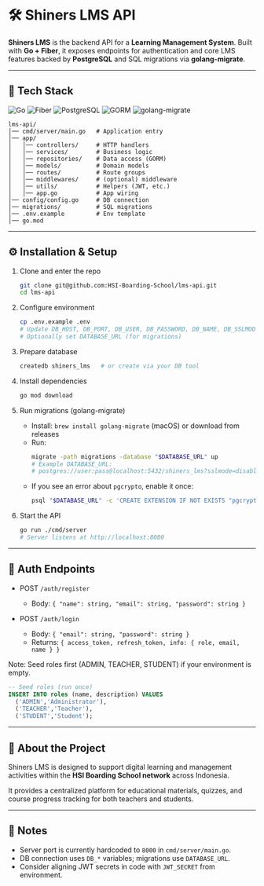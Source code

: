 # 🛠️ Shiners LMS API

**Shiners LMS** is the backend API for a **Learning Management System**. Built with **Go + Fiber**, it exposes endpoints for authentication and core LMS features backed by **PostgreSQL** and SQL migrations via **golang-migrate**.

***

## 🚀 Tech Stack

![Go](https://img.shields.io/badge/Go-00ADD8?style=for-the-badge&logo=go&logoColor=white)
![Fiber](https://img.shields.io/badge/Fiber-2C3E50?style=for-the-badge&logo=fiber&logoColor=white)
![PostgreSQL](https://img.shields.io/badge/PostgreSQL-4169E1?style=for-the-badge&logo=postgresql&logoColor=white)
![GORM](https://img.shields.io/badge/GORM-6A1B9A?style=for-the-badge)
![golang-migrate](https://img.shields.io/badge/migrate-SQL_Migrations-4B8BBE?style=for-the-badge)

```
lms-api/
│── cmd/server/main.go   # Application entry
│── app/
│   │── controllers/     # HTTP handlers
│   │── services/        # Business logic
│   │── repositories/    # Data access (GORM)
│   │── models/          # Domain models
│   │── routes/          # Route groups
│   │── middlewares/     # (optional) middleware
│   │── utils/           # Helpers (JWT, etc.)
│   │── app.go           # App wiring
│── config/config.go     # DB connection
│── migrations/          # SQL migrations
│── .env.example         # Env template
│── go.mod
```

***

## ⚙️ Installation & Setup

1. Clone and enter the repo
   ```bash
   git clone git@github.com:HSI-Boarding-School/lms-api.git
   cd lms-api
   ```

2. Configure environment
   ```bash
   cp .env.example .env
   # Update DB_HOST, DB_PORT, DB_USER, DB_PASSWORD, DB_NAME, DB_SSLMODE
   # Optionally set DATABASE_URL (for migrations)
   ```

3. Prepare database
   ```bash
   createdb shiners_lms   # or create via your DB tool
   ```

4. Install dependencies
   ```bash
   go mod download
   ```

5. Run migrations (golang-migrate)
   - Install: `brew install golang-migrate` (macOS) or download from releases
   - Run:
     ```bash
     migrate -path migrations -database "$DATABASE_URL" up
     # Example DATABASE_URL:
     # postgres://user:pass@localhost:5432/shiners_lms?sslmode=disable
     ```
   - If you see an error about `pgcrypto`, enable it once:
     ```bash
     psql "$DATABASE_URL" -c 'CREATE EXTENSION IF NOT EXISTS "pgcrypto";'
     ```

6. Start the API
   ```bash
   go run ./cmd/server
   # Server listens at http://localhost:8000
   ```

***

## 🔐 Auth Endpoints

- POST `/auth/register`
  - Body: `{ "name": string, "email": string, "password": string }`

- POST `/auth/login`
  - Body: `{ "email": string, "password": string }`
  - Returns: `{ access_token, refresh_token, info: { role, email, name } }`

Note: Seed roles first (ADMIN, TEACHER, STUDENT) if your environment is empty.

```sql
-- Seed roles (run once)
INSERT INTO roles (name, description) VALUES
  ('ADMIN','Administrator'),
  ('TEACHER','Teacher'),
  ('STUDENT','Student');
```

***

## 🏫 About the Project

Shiners LMS is designed to support digital learning and management activities within the **HSI Boarding School network** across Indonesia.

It provides a centralized platform for educational materials, quizzes, and course progress tracking for both teachers and students.

***

## 📌 Notes

- Server port is currently hardcoded to `8000` in `cmd/server/main.go`.
- DB connection uses `DB_*` variables; migrations use `DATABASE_URL`.
- Consider aligning JWT secrets in code with `JWT_SECRET` from environment.

